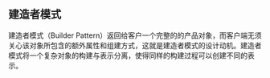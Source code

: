 ## 建造者模式
建造者模式（Builder Pattern）返回给客户一个完整的的产品对象，而客户端无须关心该对象所包含的额外属性和组建方式，这就是建造者模式的设计动机。建造者模式将一个复杂对象的构建与表示分离，使得同样的构建过程可以创建不同的表示。